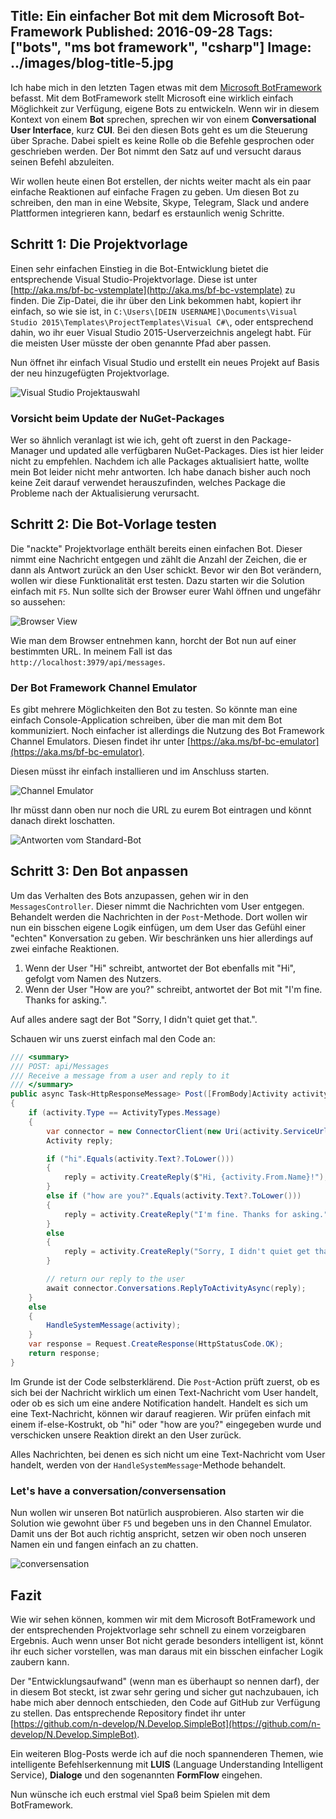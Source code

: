 Title: Ein einfacher Bot mit dem Microsoft Bot-Framework
Published: 2016-09-28
Tags: ["bots", "ms bot framework", "csharp"]
Image: ../images/blog-title-5.jpg
---

Ich habe mich in den letzten Tagen etwas mit dem [Microsoft BotFramework](https://dev.botframework.com/) befasst.
Mit dem BotFramework stellt Microsoft eine wirklich einfach Möglichkeit zur Verfügung, eigene Bots zu entwickeln.
Wenn wir in diesem Kontext von einem **Bot** sprechen, sprechen wir von einem **Conversational User Interface**, kurz **CUI**.
Bei den diesen Bots geht es um die Steuerung über Sprache. Dabei spielt es keine Rolle ob die Befehle gesprochen
oder geschrieben werden. Der Bot nimmt den Satz auf und versucht daraus seinen Befehl abzuleiten.

Wir wollen heute einen Bot erstellen, der nichts weiter macht als ein paar einfache Reaktionen auf einfache Fragen zu geben. Um diesen Bot zu schreiben,
den man in eine Website, Skype, Telegram, Slack und andere Plattformen integrieren kann, bedarf es erstaunlich wenig Schritte<!-- Read More -->.

## Schritt 1: Die Projektvorlage

Einen sehr einfachen Einstieg in die Bot-Entwicklung bietet die entsprechende Visual Studio-Projektvorlage. Diese ist unter
[http://aka.ms/bf-bc-vstemplate](http://aka.ms/bf-bc-vstemplate) zu finden. Die Zip-Datei, die ihr über den Link bekommen habt,
kopiert ihr einfach, so wie sie ist, in `C:\Users\[DEIN USERNAME]\Documents\Visual Studio 2015\Templates\ProjectTemplates\Visual C#\`, oder
entsprechend dahin, wo ihr euer Visual Studio 2015-Userverzeichnis angelegt habt. Für die meisten User müsste der oben genannte Pfad aber passen.

Nun öffnet ihr einfach Visual Studio und erstellt ein neues Projekt auf Basis der neu hinzugefügten Projektvorlage.

![Visual Studio Projektauswahl](../images/BotFramework/New-Project-Bot.png)

### Vorsicht beim Update der NuGet-Packages

Wer so ähnlich veranlagt ist wie ich, geht oft zuerst in den Package-Manager und updated alle verfügbaren NuGet-Packages.
Dies ist hier leider nicht zu empfehlen. Nachdem ich alle Packages aktualisiert hatte, wollte mein Bot leider nicht mehr antworten.
Ich habe danach bisher auch noch keine Zeit darauf verwendet herauszufinden, welches Package die Probleme nach der Aktualisierung verursacht.

## Schritt 2: Die Bot-Vorlage testen

Die "nackte" Projektvorlage enthält bereits einen einfachen Bot. Dieser nimmt eine Nachricht entgegen und zählt die Anzahl der Zeichen, die
er dann als Antwort zurück an den User schickt. Bevor wir den Bot verändern, wollen wir diese Funktionalität erst testen.
Dazu starten wir die Solution einfach mit `F5`. Nun sollte sich der Browser eurer Wahl öffnen und ungefähr so aussehen:

![Browser View](../images/BotFramework/Bot-Url.png)

Wie man dem Browser entnehmen kann, horcht der Bot nun auf einer bestimmten URL. In meinem Fall ist das `http://localhost:3979/api/messages`.

### Der Bot Framework Channel Emulator

Es gibt mehrere Möglichkeiten den Bot zu testen. So könnte man eine einfach Console-Application schreiben, über die man mit dem Bot kommuniziert.
Noch einfacher ist allerdings die Nutzung des Bot Framework Channel Emulators. 
Diesen findet ihr unter [https://aka.ms/bf-bc-emulator](https://aka.ms/bf-bc-emulator).

Diesen müsst ihr einfach installieren und im Anschluss starten.

![Channel Emulator](../images/BotFramework/Bot-Channel-Emulator-Url.png)

Ihr müsst dann oben nur noch die URL zu eurem Bot eintragen und könnt danach direkt loschatten.

![Antworten vom Standard-Bot](../images/BotFramework/Test-Message.png)

## Schritt 3: Den Bot anpassen

Um das Verhalten des Bots anzupassen, gehen wir in den `MessagesController`. Dieser nimmt die Nachrichten vom User entgegen.
Behandelt werden die Nachrichten in der `Post`-Methode. Dort wollen wir nun ein bisschen eigene Logik einfügen, um dem User das Gefühl einer
"echten" Konversation zu geben. Wir beschränken uns hier allerdings auf zwei einfache Reaktionen.

1. Wenn der User "Hi" schreibt, antwortet der Bot ebenfalls mit "Hi", gefolgt vom Namen des Nutzers.
1. Wenn der User "How are you?" schreibt, antwortet der Bot mit "I'm fine. Thanks for asking.".

Auf alles andere sagt der Bot "Sorry, I didn't quiet get that.".

Schauen wir uns zuerst einfach mal den Code an:

```csharp
/// <summary>
/// POST: api/Messages
/// Receive a message from a user and reply to it
/// </summary>
public async Task<HttpResponseMessage> Post([FromBody]Activity activity)
{
    if (activity.Type == ActivityTypes.Message)
    {
        var connector = new ConnectorClient(new Uri(activity.ServiceUrl));
        Activity reply;

        if ("hi".Equals(activity.Text?.ToLower()))
        {
            reply = activity.CreateReply($"Hi, {activity.From.Name}!");
        }
        else if ("how are you?".Equals(activity.Text?.ToLower()))
        {
            reply = activity.CreateReply("I'm fine. Thanks for asking.");
        }
        else
        {
            reply = activity.CreateReply("Sorry, I didn't quiet get that.");
        }

        // return our reply to the user
        await connector.Conversations.ReplyToActivityAsync(reply);
    }
    else
    {
        HandleSystemMessage(activity);
    }
    var response = Request.CreateResponse(HttpStatusCode.OK);
    return response;
}
```

Im Grunde ist der Code selbsterklärend. Die `Post`-Action prüft zuerst, ob es sich bei der Nachricht wirklich um einen Text-Nachricht vom User handelt, oder ob es sich
um eine andere Notification handelt. Handelt es sich um eine Text-Nachricht, können wir darauf reagieren.
Wir prüfen einfach mit einem if-else-Kostrukt, ob "hi" oder "how are you?" eingegeben wurde und verschicken unsere Reaktion direkt an den User zurück.

Alles Nachrichten, bei denen es sich nicht um eine Text-Nachricht vom User handelt, werden von der `HandleSystemMessage`-Methode behandelt.

### Let's have a conversation/conversensation

Nun wollen wir unseren Bot natürlich ausprobieren. Also starten wir die Solution wie gewohnt über `F5` und begeben uns in den Channel Emulator. Damit uns der Bot auch richtig anspricht, setzen wir oben noch unseren Namen ein und fangen einfach an zu chatten.

![conversensation](../images/BotFramework/Conversensation.png)

## Fazit

Wie wir sehen können, kommen wir mit dem Microsoft BotFramework und der entsprechenden Projektvorlage sehr schnell zu einem vorzeigbaren Ergebnis.
Auch wenn unser Bot nicht gerade besonders intelligent ist, könnt ihr euch sicher vorstellen, was man daraus mit ein bisschen einfacher Logik
zaubern kann.

Der "Entwicklungsaufwand" (wenn man es überhaupt so nennen darf), der in diesem Bot steckt, ist zwar sehr gering und sicher gut nachzubauen, 
ich habe mich aber dennoch entschieden, den Code auf GitHub zur Verfügung zu stellen. 
Das entsprechende Repository findet ihr unter [https://github.com/n-develop/N.Develop.SimpleBot](https://github.com/n-develop/N.Develop.SimpleBot).

Ein weiteren Blog-Posts werde ich auf die noch spannenderen Themen, wie intelligente Befehlserkennung mit **LUIS**
(Language Understanding Intelligent Service), **Dialoge** und den sogenannten **FormFlow** eingehen.

Nun wünsche ich euch erstmal viel Spaß beim Spielen mit dem BotFramework.
